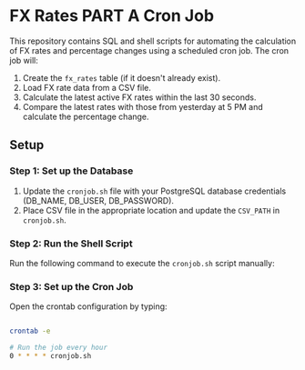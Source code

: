# FX Rates PART A Cron Job

This repository contains SQL and shell scripts for automating the calculation of FX rates and percentage changes using a scheduled cron job. The cron job will:

1. Create the `fx_rates` table (if it doesn't already exist).
2. Load FX rate data from a CSV file.
3. Calculate the latest active FX rates within the last 30 seconds.
4. Compare the latest rates with those from yesterday at 5 PM and calculate the percentage change.



## Setup

### Step 1: Set up the Database

1. Update the `cronjob.sh` file with your PostgreSQL database credentials (DB_NAME, DB_USER, DB_PASSWORD).
2. Place CSV file in the appropriate location and update the `CSV_PATH` in `cronjob.sh`.

### Step 2: Run the Shell Script

Run the following command to execute the `cronjob.sh` script manually:



### Step 3: Set up the Cron Job
Open the crontab configuration by typing:

```bash

crontab -e
```

```bash
# Run the job every hour
0 * * * * cronjob.sh
```
